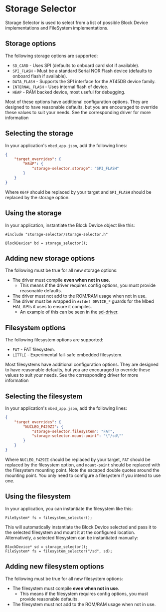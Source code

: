 # Storage Selector
Storage Selector is used to select from a list of possible Block Device implementations and FileSystem implementations.

## Storage options
The following storage options are supported:

- `SD_CARD` - Uses SPI (defaults to onboard card slot if available).
- `SPI_FLASH` - Must be a standard Serial NOR Flash device (defaults to onboard flash if available).
- `DATA_FLASH` - Supports the SPI interface for the AT45DB device family.
- `INTERNAL_FLASH` - Uses internal flash of device.
- `HEAP` - RAM backed device, most useful for debugging.

Most of these options have additional configuration options. They are designed to have reasonable defaults, but you are encouraged to override these values to suit your needs. See the corresponding driver for more information

## Selecting the storage

In your application's `mbed_app.json`, add the following lines:

```json
{
    "target_overrides": {
        "K64F": {
            "storage-selector.storage": "SPI_FLASH"
        }
    }
}
```

Where `K64F` should be replaced by your target and `SPI_FLASH` should be replaced by the storage option.

## Using the storage

In your application, instantiate the Block Device object like this:

```
#include "storage-selector/storage-selector.h"

BlockDevice* bd = storage_selector();
```

## Adding new storage options
The following must be true for all new storage options:

- The driver must compile **even when not in use**.
    - This means if the driver requires config options, you must provide reasonable defaults.
- The driver must not add to the ROM/RAM usage when not in use.
- The driver must be wrapped in `#ifdef DEVICE_*` guards for the Mbed HAL APIs it uses to ensure it compiles.
    - An example of this can be seen in the [sd-driver](https://github.com/ARMmbed/sd-driver/blob/master/SDBlockDevice.h#L26).

## Filesystem options

The following filesystem options are supported:

- `FAT` - FAT filesystem.
- `LITTLE` - Experimental fail-safe embedded filesystem.

Most filesystems have additional configuration options. They are designed to have reasonable defaults, but you are encouraged to override these values to suit your needs. See the corresponding driver for more information

## Selecting the filesystem

In your application's `mbed_app.json`, add the following lines:

```json
{
    "target_overrides": {
        "NUCLEO_F429ZI": {
            "storage-selector.filesystem": "FAT",
            "storage-selector.mount-point": "\"/sd\""
        }
    }
}
```

Where `NUCLEO_F429ZI` should be replaced by your target, `FAT` should be replaced by the filesystem option, and `mount-point` should be replaced with the filesystem mounting point. Note the escaped double quotes around the mounting point. You only need to configure a filesystem if you intend to use one.

## Using the filesystem

In your application, you can instantiate the filesystem like this:

```
FileSystem* fs = filesystem_selector();
```

This will automatically instantiate the Block Device selected and pass it to the selected filesystem and mount it at the configured location. Alternatively, a selected filesystem can be instantiated manually:

```
BlockDevice* sd = storage_selector();
FileSystem* fs = filesystem_selector("/sd", sd);
```

## Adding new filesystem options
The following must be true for all new filesystem options:

- The filesystem must compile **even when not in use**.
    - This means if the filesystem requires config options, you must provide reasonable defaults.
- The filesystem must not add to the ROM/RAM usage when not in use.
